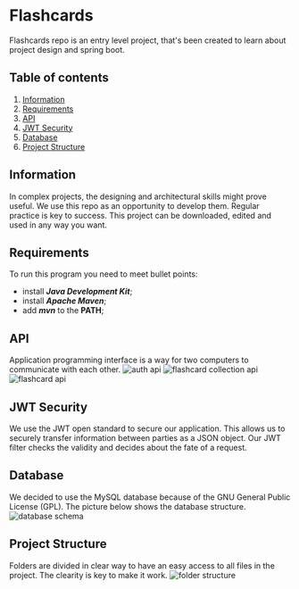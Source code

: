 # Flashcards
Flashcards repo is an entry level project, that's been created to learn about project design and spring boot.

## Table of contents
1. [Information](#information)
2. [Requirements](#requirements)
3. [API](#api)
4. [JWT Security](#jwt-security)
5. [Database](#database)
6. [Project Structure](#project-structure)

## Information <a name="information"></a>
In complex projects, the designing and architectural skills might prove useful. We use this repo as an opportunity to develop them. Regular practice is key to success. This project can be downloaded, edited and used in any way you want.

## Requirements <a name="requirements"></a>
To run this program you need to meet bullet points:
- install ***Java Development Kit***;
- install ***Apache Maven***;
- add ***mvn*** to the **PATH**;

## API <a name="api"></a>
Application programming interface is a way for two computers to communicate with each other.
<img src="./png/api-auth.png" alt="auth api">
<img src="./png/api-flashcard-collection.png" alt="flashcard collection api">
<img src="./png/api-flashcard.png" alt="flashcard api">

## JWT Security <a name="jwt-security"></a>
We use the JWT open standard to secure our application. This allows us to securely transfer information between parties as a JSON object. Our JWT filter checks the validity and decides about the fate of a request.

## Database <a name="database"></a>
We decided to use the MySQL database because of the GNU General Public License (GPL). The picture below shows the database structure.
<img src="./png/db-schema.png" alt="database schema">

## Project Structure <a name="project-structure"></a>
Folders are divided in clear way to have an easy access to all files in the project. The clearity is key to make it work.
<img src="./png/folder-structure.png" alt="folder structure">
